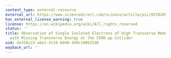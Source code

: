 ```yaml
---
content_type: external-resource
external_url: https://www.sciencedirect.com/science/article/pii/0370269383916052?via%3Dihub
has_external_license_warning: true
license: https://en.wikipedia.org/wiki/All_rights_reserved
status: ''
title: Observation of Single Isolated Electrons of High Transverse Momentum in Events
  with Missing Transverse Energy at the CERN pp Collider
uid: de318c23-abe1-4119-8d40-349c180625d8
wayback_url: ''
---
```

